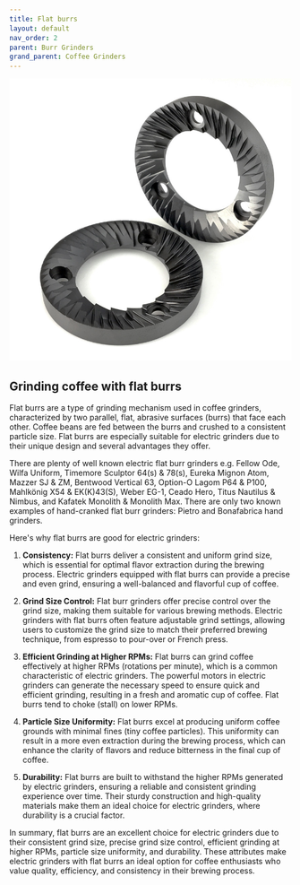 ```yaml
---
title: Flat burrs
layout: default
nav_order: 2
parent: Burr Grinders
grand_parent: Coffee Grinders
---
```


![Flat Burrs](flat_burrs_img.jpeg "Flat Burrs")

## Grinding coffee with flat burrs
Flat burrs are a type of grinding mechanism used in coffee grinders, characterized by two parallel, flat, abrasive surfaces (burrs) that face each other. Coffee beans are fed between the burrs and crushed to a consistent particle size. Flat burrs are especially suitable for electric grinders due to their unique design and several advantages they offer.

There are plenty of well known electric flat burr grinders e.g. Fellow Ode, Wilfa Uniform, Timemore Sculptor 64(s) & 78(s), Eureka Mignon Atom, Mazzer SJ & ZM, Bentwood Vertical 63, Option-O Lagom P64 & P100, Mahlkönig X54 & EK(K)43(S), Weber EG-1, Ceado Hero, Titus Nautilus & Nimbus, and Kafatek Monolith & Monolith Max.
There are only two known examples of hand-cranked flat burr grinders: Pietro and Bonafabrica hand grinders.

Here's why flat burrs are good for electric grinders:

1. **Consistency:** Flat burrs deliver a consistent and uniform grind size, which is essential for optimal flavor extraction during the brewing process. Electric grinders equipped with flat burrs can provide a precise and even grind, ensuring a well-balanced and flavorful cup of coffee.

2. **Grind Size Control:** Flat burr grinders offer precise control over the grind size, making them suitable for various brewing methods. Electric grinders with flat burrs often feature adjustable grind settings, allowing users to customize the grind size to match their preferred brewing technique, from espresso to pour-over or French press.

3. **Efficient Grinding at Higher RPMs:** Flat burrs can grind coffee effectively at higher RPMs (rotations per minute), which is a common characteristic of electric grinders. The powerful motors in electric grinders can generate the necessary speed to ensure quick and efficient grinding, resulting in a fresh and aromatic cup of coffee. Flat burrs tend to choke (stall) on lower RPMs.

4. **Particle Size Uniformity:** Flat burrs excel at producing uniform coffee grounds with minimal fines (tiny coffee particles). This uniformity can result in a more even extraction during the brewing process, which can enhance the clarity of flavors and reduce bitterness in the final cup of coffee.

5. **Durability:** Flat burrs are built to withstand the higher RPMs generated by electric grinders, ensuring a reliable and consistent grinding experience over time. Their sturdy construction and high-quality materials make them an ideal choice for electric grinders, where durability is a crucial factor.

In summary, flat burrs are an excellent choice for electric grinders due to their consistent grind size, precise grind size control, efficient grinding at higher RPMs, particle size uniformity, and durability. These attributes make electric grinders with flat burrs an ideal option for coffee enthusiasts who value quality, efficiency, and consistency in their brewing process.

